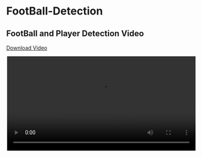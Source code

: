 # FootBall-Detection

## FootBall and Player Detection Video
[Download Video](video/calculating_steps.mp4)
<p align="center"> 
<video src="video/calculating_steps.mp4" width="500px">

